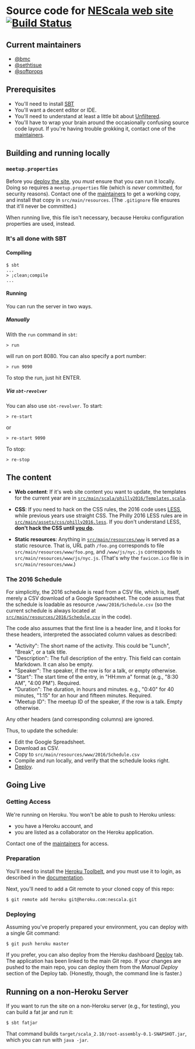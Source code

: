 # Source code for [NEScala web site][NEScala][![Build Status](https://travis-ci.org/nescalas/northeast-scala-symposium.svg?branch=master)](https://travis-ci.org/nescalas/northeast-scala-symposium)

[NEScala]: http://www.nescala.org/

## Current maintainers

* [@bmc](https://github.com/bmc)
* [@sethtisue](https://github.com/sethtisue)
* [@softprops](https://github.com/softprops)

[maintainers]: #current-maintainers

## Prerequisites

* You'll need to install [SBT](http://scala-sbt.org/)
* You'll want a decent editor or IDE.
* You'll need to understand at least a little bit about
  [Unfiltered](http://unfiltered.databinder.net/Unfiltered.html).
* You'll have to wrap your brain around the occasionally confusing source
  code layout. If you're having trouble grokking it, contact one of the
  [maintainers][].

## Building and running locally

### `meetup.properties`

Before you [deploy the site](#going-live), you _must_ ensure that you can run
it locally. Doing so requires a `meetup.properties` file (which is _never_
committed, for security reasons). Contact one of the [maintainers][] to get a
working copy, and install that copy in `src/main/resources`. (The
`.gitignore` file ensures that it'll never be committed.)

When running live, this file isn't necessary, because Heroku configuration
properties are used, instead.

### It's all done with SBT

#### Compiling

    $ sbt
    ...
    > ;clean;compile
    ...

#### Running

You can run the server in two ways.

##### Manually

With the `run` command in `sbt`:

    > run

will run on port 8080. You can also specify a port number:

    > run 9090

To stop the run, just hit ENTER.

##### Via `sbt-revolver`

You can also use `sbt-revolver`. To start:

    > re-start

or

    > re-start 9090

To stop:

    > re-stop

## The content

* **Web content**: If it's web site content you want to update, the templates
  for the current year are in
  [`src/main/scala/philly2016/Templates.scala`](src/main/scala/philly2016/Templates.scala).

* **CSS**: If you need to hack on the CSS rules, the 2016 code uses
  [LESS](http://lesscss.org), while previous years use straight CSS.
  The Philly 2016 LESS rules are in
  [`src/main/assets/css/philly2016.less`](src/main/assets/css/philly2016.less).
  If you don't understand LESS, **don't hack the CSS until
  [you do](http://lesscss.org/features/).**

* **Static resources**: Anything in
  [`src/main/resources/www`](src/main/resources/www) is served as a static
  resource. That is, URL path `/foo.png` corresponds to file
  `src/main/resources/www/foo.png`, and `/www/js/nyc.js` corresponds
  to `src/main/resources/www/js/nyc.js`. (That's why the `favicon.ico` file
  is in `src/main/resources/www`.)

### The 2016 Schedule

For simplicitly, the 2016 schedule is read from a CSV file, which is,
itself, merely a CSV download of a Google Spreadsheet. The code assumes
that the schedule is loadable as resource `/www/2016/Schedule.csv`
(so the current schedule is always located at
[`src/main/resources/2016/Schedule.csv`](src/main/resources/2016/Schedule.csv)
in the code).

The code also assumes that the first line is a header line, and it looks for
these headers, interpreted the associated column values as described:

* "Activity": The short name of the activity. This could be "Lunch", "Break",
  or a talk title.
* "Description": The full description of the entry. This field can contain
  Markdown. It can also be empty.
* "Speaker": The speaker, if the row is for a talk, or empty otherwise.
* "Start": The start time of the entry, in "HH:mm a" format (e.g., "8:30 AM",
  "4:00 PM"). Required.
* "Duration": The duration, in hours and minutes. e.g., "0:40" for 40 minutes,
  "1:15" for an hour and fifteen minutes. Required.
* "Meetup ID": The meetup ID of the speaker, if the row is a talk. Empty
  otherwise.

Any other headers (and corresponding columns) are ignored.

Thus, to update the schedule:

* Edit the Google Spreadsheet.
* Download as CSV.
* Copy to `src/main/resources/www/2016/Schedule.csv`
* Compile and run locally, and verify that the schedule looks right.
* [Deploy](#going-live).

## Going Live

### Getting Access

We're running on Heroku. You won't be able to push to Heroku unless:

* you have a Heroku account, and
* you are listed as a collaborator on the Heroku application.

Contact one of the [maintainers][] for access.

### Preparation

You'll need to install the [Heroku Toolbelt][], and you must use it to login,
as described in the [documentation][Heroku Toolbelt].

Next, you'll need to add a Git remote to your cloned copy of this repo:

    $ git remote add heroku git@heroku.com:nescala.git

### Deploying

Assuming you've properly prepared your environment, you can deploy with
a single Git command:

    $ git push heroku master

If you prefer, you can also deploy from the Heroku dashboard
[Deploy](https://dashboard.heroku.com/apps/nescala/deploy/github) tab. The
application has been linked to the main Git repo. If your changes are pushed to
the main repo, you can deploy them from the _Manual Deploy_ section of the
Deploy tab. (Honestly, though, the command line is faster.)

[Heroku Toolbelt]: https://toolbelt.heroku.com/

## Running on a non-Heroku Server

If you want to run the site on a non-Heroku server (e.g., for testing),
you can build a fat jar and run it:

    $ sbt fatjar

That command builds `target/scala_2.10/root-assembly-0.1-SNAPSHOT.jar`,
which you can run with `java -jar`.
